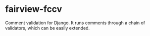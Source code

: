 fairview-fccv
=============

Comment validation for Django. It runs comments through a chain of validators, which can be easily extended.